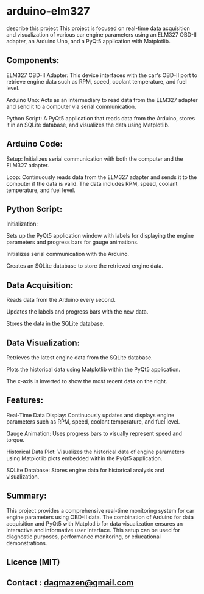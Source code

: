 # arduino-elm327
describe this project This project is focused on real-time data acquisition and visualization of various car engine parameters using an ELM327 OBD-II adapter, an Arduino Uno, and a PyQt5 application with Matplotlib.

Components:
--
ELM327 OBD-II Adapter: This device interfaces with the car's OBD-II port to retrieve engine data such as RPM, speed, coolant temperature, and fuel level.

Arduino Uno: Acts as an intermediary to read data from the ELM327 adapter and send it to a computer via serial communication.

Python Script: A PyQt5 application that reads data from the Arduino, stores it in an SQLite database, and visualizes the data using Matplotlib.

Arduino Code:
--

Setup: Initializes serial communication with both the computer and the ELM327 adapter.

Loop: Continuously reads data from the ELM327 adapter and sends it to the computer if the data is valid. The data includes RPM, speed, coolant temperature, and fuel level.

Python Script:
--
Initialization:

Sets up the PyQt5 application window with labels for displaying the engine parameters and progress bars for gauge animations.

Initializes serial communication with the Arduino.

Creates an SQLite database to store the retrieved engine data.

Data Acquisition:
--

Reads data from the Arduino every second.

Updates the labels and progress bars with the new data.

Stores the data in the SQLite database.

Data Visualization:
--

Retrieves the latest engine data from the SQLite database.

Plots the historical data using Matplotlib within the PyQt5 application.

The x-axis is inverted to show the most recent data on the right.

Features:
--
Real-Time Data Display: Continuously updates and displays engine parameters such as RPM, speed, coolant temperature, and fuel level.

Gauge Animation: Uses progress bars to visually represent speed and torque.

Historical Data Plot: Visualizes the historical data of engine parameters using Matplotlib plots embedded within the PyQt5 application.

SQLite Database: Stores engine data for historical analysis and visualization.

Summary:
--
This project provides a comprehensive real-time monitoring system for car engine parameters using OBD-II data. The combination of Arduino for data acquisition and PyQt5 with Matplotlib for data visualization ensures an interactive and informative user interface. This setup can be used for diagnostic purposes, performance monitoring, or educational demonstrations.

Licence (MIT)
--

Contact : dagmazen@gmail.com
--
